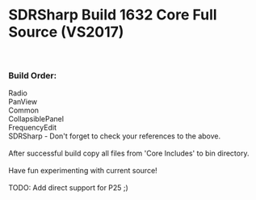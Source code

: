 # SDRSharp Build 1632 Core Full Source (VS2017)
<br>
<h3>Build Order:</h3>
	Radio<br>
	PanView<br>
	Common<br>
	CollapsiblePanel<br>
	FrequencyEdit<br>
	SDRSharp - Don't forget to check your references to the above.<br>
<br>
After successful build copy all files from 'Core Includes' to bin directory.<br>
<br>
Have fun experimenting with current source!<br>
<br>
TODO: Add direct support for P25 ;)
